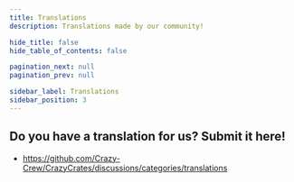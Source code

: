 ```yaml
---
title: Translations
description: Translations made by our community!

hide_title: false
hide_table_of_contents: false

pagination_next: null
pagination_prev: null

sidebar_label: Translations
sidebar_position: 3
---
```

## Do you have a translation for us? Submit it here!
* https://github.com/Crazy-Crew/CrazyCrates/discussions/categories/translations
